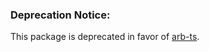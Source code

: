 ### Deprecation Notice:

This package is deprecated in favor of [arb-ts](https://www.npmjs.com/package/arb-ts).
